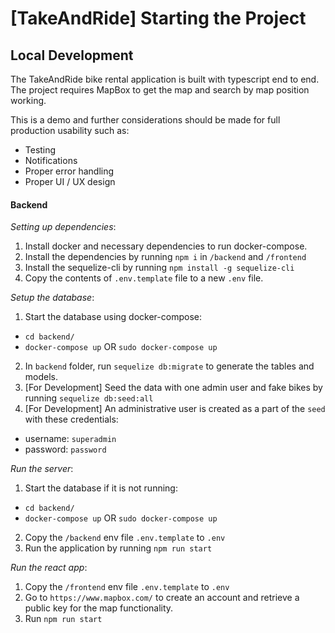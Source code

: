 # [TakeAndRide] Starting the Project

## Local Development

The TakeAndRide bike rental application is built with typescript end to end. The project requires MapBox to get the map and search by map position working.

This is a demo and further considerations should be made for full production usability such as:

- Testing
- Notifications
- Proper error handling
- Proper UI / UX design

#### Backend

_Setting up dependencies_:

1. Install docker and necessary dependencies to run docker-compose.
2. Install the dependencies by running `npm i` in `/backend` and `/frontend`
3. Install the sequelize-cli by running `npm install -g sequelize-cli`
4. Copy the contents of `.env.template` file to a new `.env` file.

_Setup the database_:

1. Start the database using docker-compose:

- `cd backend/`
- `docker-compose up` OR `sudo docker-compose up`

2. In `backend` folder, run `sequelize db:migrate` to generate the tables and models.
3. [For Development] Seed the data with one admin user and fake bikes by running `sequelize db:seed:all`
4. [For Development] An administrative user is created as a part of the `seed` with these credentials:

- username: `superadmin`
- password: `password`

_Run the server_:

1. Start the database if it is not running:

- `cd backend/`
- `docker-compose up` OR `sudo docker-compose up`

2. Copy the `/backend` env file `.env.template` to `.env`
3. Run the application by running `npm run start`

_Run the react app_:

1. Copy the `/frontend` env file `.env.template` to `.env`
2. Go to `https://www.mapbox.com/` to create an account and retrieve a public key for the map functionality.
3. Run `npm run start`
